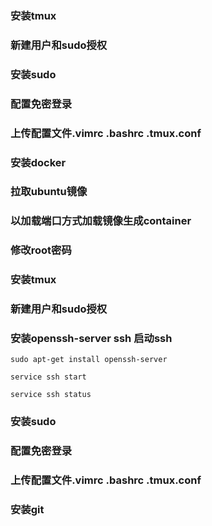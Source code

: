 ### 安装tmux

### 新建用户和sudo授权

### 安装sudo

### 配置免密登录

### 上传配置文件.vimrc .bashrc .tmux.conf

### 安装docker

### 拉取ubuntu镜像

### 以加载端口方式加载镜像生成container

### 修改root密码

### 安装tmux

### 新建用户和sudo授权

### 安装openssh-server ssh 启动ssh
```
sudo apt-get install openssh-server
```
```
service ssh start
```

```
service ssh status
```
### 安装sudo

### 配置免密登录

### 上传配置文件.vimrc .bashrc .tmux.conf

### 安装git

